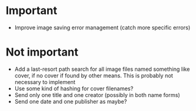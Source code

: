 # Important
  - Improve image saving error management (catch more specific errors)

# Not important
  - Add a last-resort path search for all image files named something like
    cover, if no cover if found by other means. This is probably not necessary
    to implement
  - Use some kind of hashing for cover filenames?
  - Send only one title and one creator (possibly in both name forms)
  - Send one date and one publisher as maybe?
